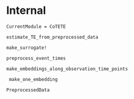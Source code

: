 # Internal

```@meta
CurrentModule = CoTETE
```

```@docs
estimate_TE_from_preprocessed_data
```

```@docs
make_surrogate!
```

```@docs
preprocess_event_times
```

```@docs
make_embeddings_along_observation_time_points
```

```@docs
 make_one_embedding
```

```@docs
PreprocessedData
```
